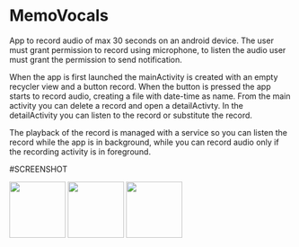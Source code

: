 # MemoVocals
 App to record audio of max 30 seconds on an android device. The user must grant permission to record using microphone, to listen the audio user must grant the permission to send notification.
 
 When the app is first launched the mainActivity is created with an empty recycler view and a button record. When the button is pressed the app starts to   record audio, creating a file with date-time as name.
 From the main activity you can delete a record and open a detailActivty.
 In the detailActivity you can listen to the record or substitute the record.
 
 The playback of the record is managed with a service so you can listen the record while the app is in background, while you can record audio only if the recording activity is in foreground.


 #SCREENSHOT
 <p float="left">
  <img src="https://github.com/Sproc01/MemoVocals/assets/95143387/e8cdb3e0-6bfb-40d4-87f2-c6f6894bed92" width="100" />
  <img src="https://github.com/Sproc01/MemoVocals/assets/95143387/244c3b19-6956-40fe-a16c-50b16b0dcc20" width="100" /> 
  <img src="https://github.com/Sproc01/MemoVocals/assets/95143387/02fc534e-ccc5-4a5d-9262-6342042a463b" width="100"/>
</p>

 
